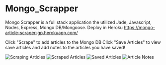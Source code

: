 # Mongo_Scrapper

Mongo Scrapper is a full stack application the utilized Jade, Javascript, Nodes, Express, Mongo DB/Mongoose.
Deploy in Heroku https://mongo-article-scraper-gp.herokuapp.com/

Click "Scrape" to add articles to the Mongo DB
Click "Save Articles" to view save articles and add notes to the articles you have saved!

![Scraping Articles](/public/images/readme/m0.png)
![Scraped Articles](/public/images/readme/m1.png)
![Saved Articles](/public/images/readme/m2.png)
![Article Notes](/public/images/readme/m3.png)

